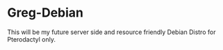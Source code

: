 # Greg-Debian
This will be my future server side and resource friendly Debian Distro for Pterodactyl only.
